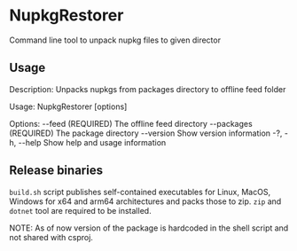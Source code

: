 # NupkgRestorer
Command line tool to unpack nupkg files to given director

## Usage
Description:
  Unpacks nupkgs from packages directory to offline feed folder

Usage:
  NupkgRestorer [options]

Options:
  --feed <feed> (REQUIRED)          The offline feed directory
  --packages <packages> (REQUIRED)  The package directory
  --version                         Show version information
  -?, -h, --help                    Show help and usage information

## Release binaries
`build.sh` script publishes self-contained executables for Linux, MacOS, Windows for x64 and arm64 architectures and packs those to zip.
`zip` and `dotnet` tool are required to be installed. 

NOTE: As of now version of the package is hardcoded in the shell script and not shared with csproj.